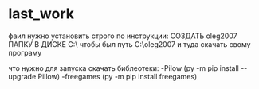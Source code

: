 # last_work

фаил нужно установить строго по инструкции:
СОЗДАТЬ oleg2007 ПАПКУ В ДИСКЕ С:\ 
чтобы был путь C:\oleg2007
и туда скачать свому програму


что нужно для запуска скачать библеотеки:
-Pilow (py -m pip install --upgrade Pillow)
-freegames (py -m pip install freegames)
